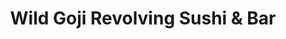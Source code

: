 ---
layout: place
title: "Wild Goji Revolving Sushi & Bar"
permalink: /texas/san-antonio/wild-goji-revolving-sushi-bar.html
stateAbbr: TX
stateName: Texas
cityName: San Antonio
seo:
  name: "Wild Goji Revolving Sushi & Bar"
  type: Restaurant
  links: http://www.wildgojisatx.com/
description: "Looking for sushi in San Antonio, Texas? Check out Wild Goji Revolving Sushi & Bar for a delightful Japanese dining experience. Enjoy a variety of sushi and ..."
place_id: ChIJyVw1qAxgXIYRqHIevc40B84
photos:
  - name: >-
      places/ChIJyVw1qAxgXIYRqHIevc40B84/photos/AeeoHcLYGafUQqoFgkiWbaq5-3C25stDzoc67tNa3wCZm0kSrzsA61u2azBCMQDcE55lkHyP6RsyA_nKEGwLZT3k5gTsIKQMckMvK9t-2wRA84Nev0MKHMvBEuZwlYsvUL89gNP-JMVLLXHa6xK9E8TfrFonGX6lQchOek3GmGvAukA-6QGtC-BBhcSMVrOpr3SwFil1zLoFV-nbFLumja1zHIY6bkm7WvOgWaOGYZUmKAH6-O7COwZacYMfqGVaxHf_tid7BSkKLQnCieOkr5-iqzGiOQOlYOo3z99LrVkCdpN4dQ
    widthPx: 4800
    heightPx: 3200
    authorAttributions:
      - displayName: Wild Goji Revolving Sushi & Bar
        uri: https://maps.google.com/maps/contrib/114730399058777013147
        photoUri: >-
          https://lh3.googleusercontent.com/a-/ALV-UjV9VlQqgqv21l84nOy_fbJdiyqlUNFKVN1-gaXNZRQN0GjyZ5OW=s100-p-k-no-mo
    flagContentUri: >-
      https://www.google.com/local/imagery/report/?cb_client=maps_api_places.places_api&image_key=!1e10!2sAF1QipNzk5Nd6au7xuUG_hRPouacFySLH6RBeVP7atZp&hl=en-US
    googleMapsUri: >-
      https://www.google.com/maps/place//data=!3m4!1e2!3m2!1sAF1QipNzk5Nd6au7xuUG_hRPouacFySLH6RBeVP7atZp!2e10!4m2!3m1!1s0x865c600ca8355cc9:0xce0734cebd1e72a8
  - name: >-
      places/ChIJyVw1qAxgXIYRqHIevc40B84/photos/AeeoHcJxfHfjyt6_LHoC1UUYYkN_uJ0I-UFH9P8mFejRf_ib3tVOLkzwuS71jOvTffM9UFDxJ6NGld_F8RdzZpBJg58c-ZEb8ELhXestpeJnG9Jut1BEOdyTQf-QyqZjVeRaPRBk7wGliVyeeFSCksF1R0mVANM1jyjKrgXZl4jCpSjJa5c5uybfdJlqUMZ5eEq43xsL3vmK-_3Q_aWIPYeJb0Z9micA3fvVekwPeVnhDQI7X8pVgQs3xESo3g3RY-uQHMngX3otgaY3auCKMGzFBVg0I5CPGYqXXDyvQzZkUJ5X5Q
    widthPx: 3024
    heightPx: 3024
    authorAttributions:
      - displayName: Wild Goji Revolving Sushi & Bar
        uri: https://maps.google.com/maps/contrib/114730399058777013147
        photoUri: >-
          https://lh3.googleusercontent.com/a-/ALV-UjV9VlQqgqv21l84nOy_fbJdiyqlUNFKVN1-gaXNZRQN0GjyZ5OW=s100-p-k-no-mo
    flagContentUri: >-
      https://www.google.com/local/imagery/report/?cb_client=maps_api_places.places_api&image_key=!1e10!2sAF1QipOWpf72Q8zvSbsyQLyMJpAR3Gt6puO3197psyqn&hl=en-US
    googleMapsUri: >-
      https://www.google.com/maps/place//data=!3m4!1e2!3m2!1sAF1QipOWpf72Q8zvSbsyQLyMJpAR3Gt6puO3197psyqn!2e10!4m2!3m1!1s0x865c600ca8355cc9:0xce0734cebd1e72a8
  - name: >-
      places/ChIJyVw1qAxgXIYRqHIevc40B84/photos/AeeoHcL7Att4h8FRkBkTULyt6l3Dt2syiT0GNGWuGaOoSLxkZvqujD1ttbAUYbg2ZHTABo5s1S2Vy0dFbv21HUDvmOh9Kq878nVs4AsiEIOtjGlhhgisfUd3YHMP2PAc4jmYwIakCL1Ii_uTzQ66FYFkp2D8QxqCemFJfKhxVl4X8_B823XqeFUsOgHNDn3wA5Z1GPWSwBpe6dAP-fpC7cYf71PE_C6VVjxUJKSKOt4-25hO4RRuZ1cL9ipzdTwN8l4pbV2ozL_u0ug0I4xMzbITiNrc3uyj_gBY9ZF_nDfRMAF8nspYNIkNYb77hLUpUZIj_S3g7PffgR8kJK31jxGMvuhYUCrD4b-NV7Ygvc6mVEHbPzcWEsFW5BzKZDsnfnK3sXoh5lhXxjU0CWis-z2GVh1w1L5EwLo3n169VTp-sF99WA
    widthPx: 2090
    heightPx: 1800
    authorAttributions:
      - displayName: Zippy
        uri: https://maps.google.com/maps/contrib/116976085634074398256
        photoUri: >-
          https://lh3.googleusercontent.com/a/ACg8ocKknxI2ZIv5f97-yA3zz2ExeV-4nATrnkGeDKrFWCzKHz0GlQ=s100-p-k-no-mo
    flagContentUri: >-
      https://www.google.com/local/imagery/report/?cb_client=maps_api_places.places_api&image_key=!1e10!2sCIHM0ogKEICAgMCwzqu4Zg&hl=en-US
    googleMapsUri: >-
      https://www.google.com/maps/place//data=!3m4!1e2!3m2!1sCIHM0ogKEICAgMCwzqu4Zg!2e10!4m2!3m1!1s0x865c600ca8355cc9:0xce0734cebd1e72a8
  - name: >-
      places/ChIJyVw1qAxgXIYRqHIevc40B84/photos/AeeoHcK4yILOIysvm8-hj9AL1hJyXpsCOJeo-ntvv1ai8zyQ5f7ZFLSyVBr7PLEiQkIISwBOoBR_GnNBp57Hr78zOQ2dyweJtPgddLIQAwjNTaMpSibThWLaMyy8cG8K6z6I0yLVmINnjFGPSuNLORW78n19y95xqICf-xQl-iX3KemtyVrxtmw2zKhvXHks47U2V2R3dW-C2VfBng1oe-2r9r_SdQ6-4HGi1luicqCiamPBJ4PTJ1HrzdtUehQAi--UYLF26l56tkJFDOWjJ7n4fhkW_CU8f--Cm3tGjTvl3-X5_Z_HdBE9ITtDdoNxfEGDHth50wQZiPpGHT-AysuPKFohO83o6yB9B1s00L0xDaBJAY7-9GsnqsYIyq480diCk3DFBxXA297Fp59rnsdH7-JvUsEgUfP0KL5q9onVik4uAw
    widthPx: 2866
    heightPx: 2084
    authorAttributions:
      - displayName: Zippy
        uri: https://maps.google.com/maps/contrib/116976085634074398256
        photoUri: >-
          https://lh3.googleusercontent.com/a/ACg8ocKknxI2ZIv5f97-yA3zz2ExeV-4nATrnkGeDKrFWCzKHz0GlQ=s100-p-k-no-mo
    flagContentUri: >-
      https://www.google.com/local/imagery/report/?cb_client=maps_api_places.places_api&image_key=!1e10!2sCIHM0ogKEICAgICnvMzFOw&hl=en-US
    googleMapsUri: >-
      https://www.google.com/maps/place//data=!3m4!1e2!3m2!1sCIHM0ogKEICAgICnvMzFOw!2e10!4m2!3m1!1s0x865c600ca8355cc9:0xce0734cebd1e72a8
  - name: >-
      places/ChIJyVw1qAxgXIYRqHIevc40B84/photos/AeeoHcJL86jaSkZVps7ayFuWfbC0m2-Ula6ucmbHVYrAQw87CXBDqS7rmIu0H_-7H_Nw-R6zMK9571zuEn9e8XA3euPi6xN4jWE0OvLy08WAPHm3oGXfspRmbzvo8YGuZaig0a1nFkty1RjpXEwb62SlDGCE4eNb0auLNxG_TCVeYNfYIUIMwja6lW4K6sN0j8Hou4W-tWQasICVu5dsikBC2GVEwzTR8_yagGPIFHfV_1r_LK4OKXX8F0bK5u3RczsmKmjtk6Hozu5KK5dKSIY05BAAf5nMu0fOvWpgW1P8XChH2cpVbkFt9I5Eyrlfp1oA1Bjuk04jtQRWH-7imnqLzl9BBujbu7_rH2rmG5uY4BXznN0Uz4Sf30qCQYBk4JrpRa48pqSgpMX1GXd8JPn0PsW_p1dbsy85TPinRuNDxJhTfg
    widthPx: 4000
    heightPx: 1868
    authorAttributions:
      - displayName: Shelly Smithwick
        uri: https://maps.google.com/maps/contrib/105717355861753223526
        photoUri: >-
          https://lh3.googleusercontent.com/a-/ALV-UjWFgmhUKnoH3frhJ8qmN6JgvDq0hUEmaNGgQ5AL12ATO7fJjyVueg=s100-p-k-no-mo
    flagContentUri: >-
      https://www.google.com/local/imagery/report/?cb_client=maps_api_places.places_api&image_key=!1e10!2sCIHM0ogKEICAgMCIn8mHDw&hl=en-US
    googleMapsUri: >-
      https://www.google.com/maps/place//data=!3m4!1e2!3m2!1sCIHM0ogKEICAgMCIn8mHDw!2e10!4m2!3m1!1s0x865c600ca8355cc9:0xce0734cebd1e72a8
  - name: >-
      places/ChIJyVw1qAxgXIYRqHIevc40B84/photos/AeeoHcJETMmpK6o22IQS00tLLraKlcFG2KCX4Wjd8CFuK6JNx8P6MBX4TeGK75-Gpt3YI_SlkAlCpicf-RBxUaYEUTNbmORbsviAiwBgQ4wtlJjWZE5cNRxtx8JP3SnZ-Bcz589z_Ge3JPFubYwE_UzDLIMz_l448zGsrkIqTDeAirGuWHValKZwCxWKbFUt0wuJ0P4GiPqtaDdoknNl6Tacr3tpZcS6V6dHSGHNMdfRJBP1rsBhpqWNjkp-5Kuvom6rHPS5CZqDAH-OLtWN4ZkQfpoB4Z74ozMeMG-cSlBcqTZGLg73Ygemvc28hcuEyxlfpi7DlOOtSMTDwp7DtFrzd6ceeP-CZFH1q8i1kbhgBO2n0HgKnust5eMy_-3smGKewh9mGyau7o5ieeD3ZQbjZyvR-_89l_l2atzou9VzcdCxb-Y
    widthPx: 2335
    heightPx: 2084
    authorAttributions:
      - displayName: Zippy
        uri: https://maps.google.com/maps/contrib/116976085634074398256
        photoUri: >-
          https://lh3.googleusercontent.com/a/ACg8ocKknxI2ZIv5f97-yA3zz2ExeV-4nATrnkGeDKrFWCzKHz0GlQ=s100-p-k-no-mo
    flagContentUri: >-
      https://www.google.com/local/imagery/report/?cb_client=maps_api_places.places_api&image_key=!1e10!2sCIHM0ogKEICAgICXv6DkygE&hl=en-US
    googleMapsUri: >-
      https://www.google.com/maps/place//data=!3m4!1e2!3m2!1sCIHM0ogKEICAgICXv6DkygE!2e10!4m2!3m1!1s0x865c600ca8355cc9:0xce0734cebd1e72a8
  - name: >-
      places/ChIJyVw1qAxgXIYRqHIevc40B84/photos/AeeoHcLM8pddkP0sYMZjWBqcWehwSH5vmeJHKYEkzGy6QQmIMsH7joGyBzuMS0_rXJURsoWlG2fjjK6pEGtRJXYpTQUjunZcAwqiCbkRJMuOIQLWtbTdjCOytVOuN3NSawj9ldpbhK250Vb0tk41XUZXBPhgDLM4yxTXS1XG5FdmDsB2tYoR47_QXlvg46rSvgJzrB6eU5B_37xYCz7xqR0ezZmxqLPMXtsc2n1GFSktDFvumyeH2cUSMe0su6DBqcECT6pauzpdxRgSN1lG3GSPHSm9Iy7hVN-zM1TucKYJb_UBFG-Gy3nrbg949fuGgGDVHeVEoNvDu8fKAeaUObPd6TKXoxHYTG8ItSs6VTkeCSSM4CgZnJTYt64YGzFRDVkilANPCcmVipNqrYpN-sDTwUAHrTmXATsA-cN-UWTkpHzSFkk
    widthPx: 3392
    heightPx: 1963
    authorAttributions:
      - displayName: Zippy
        uri: https://maps.google.com/maps/contrib/116976085634074398256
        photoUri: >-
          https://lh3.googleusercontent.com/a/ACg8ocKknxI2ZIv5f97-yA3zz2ExeV-4nATrnkGeDKrFWCzKHz0GlQ=s100-p-k-no-mo
    flagContentUri: >-
      https://www.google.com/local/imagery/report/?cb_client=maps_api_places.places_api&image_key=!1e10!2sCIHM0ogKEICAgIC37byv5gE&hl=en-US
    googleMapsUri: >-
      https://www.google.com/maps/place//data=!3m4!1e2!3m2!1sCIHM0ogKEICAgIC37byv5gE!2e10!4m2!3m1!1s0x865c600ca8355cc9:0xce0734cebd1e72a8
  - name: >-
      places/ChIJyVw1qAxgXIYRqHIevc40B84/photos/AeeoHcK6YZMpZIP5LetT3hIirR_0ySUVsHm529Qv80LjNjEEmjZeq96ANiHGC3UUQ51y9oOGcRjDXTBcZ0O83R3_anO6qpnWNWxkwWN2VWmVatMh_gxQb1DYIUfOYdIGlF0rI1vbIqDs3H69mrS7jbXMClrEtON2yp5CCVVf8usOLCXZVWA8L1r9bUoxS0Uw7_rJ3rMjDfh6U0oAWen7C9dpuLRyOfL4Usw2Pav9eGQApDxV6aRv20FaHMcXWl6wzaO3k_eGcYiGWFAgCH3cfhBGiKEjZTG09bAB2GX3ASgwByuqF7wVq8SB-guHFbFrdRtfmKqRFmevy1jIHlMC_xXfJEGiX-ZM6x3Lzdk9HviDGjz_xLuO3Mh3Q7pCLgGrP6lpxAaVcaI1vFjXx3h8BpkfdfIsfjQJwnbN_Pby7g0OoCvJIBaz
    widthPx: 3072
    heightPx: 4080
    authorAttributions:
      - displayName: JMP
        uri: https://maps.google.com/maps/contrib/108114003143500419448
        photoUri: >-
          https://lh3.googleusercontent.com/a-/ALV-UjULa-Ex9K-MLP7IAiqEtgDiyWasbKQkCxii_onuRDR5bnYKmiDc1Q=s100-p-k-no-mo
    flagContentUri: >-
      https://www.google.com/local/imagery/report/?cb_client=maps_api_places.places_api&image_key=!1e10!2sCIHM0ogKEICAgIDxgLSBkgE&hl=en-US
    googleMapsUri: >-
      https://www.google.com/maps/place//data=!3m4!1e2!3m2!1sCIHM0ogKEICAgIDxgLSBkgE!2e10!4m2!3m1!1s0x865c600ca8355cc9:0xce0734cebd1e72a8
  - name: >-
      places/ChIJyVw1qAxgXIYRqHIevc40B84/photos/AeeoHcIzrD0ZgHdmBEQ4dzZDnrvfIfanKczm9yCIeWf-L8-PGA1UkFn9w6WfWk16jsDLKMxEQ7BigqyHyeYhGPucDz1D-LZG3nmo8fttSKDCGee3P3ZsdRZBUDvIj299eKLlLmsNWYUHSUVVd-TH47Xh36mMLM7hZb-PNp4p2R_r-dzmjWIWH7LiiuBp7qSx1tzUXJQOEGGjekR_H_svgwLEpROSMtyapAkOCpE8-jKGFmV1p5uzDKIbyHzKtlwJiXNvKtbTOOouPgo5VOZzdPliznpWrvpetVlHu_Dmdlza84TJgpqEodM_orSkTb6qz4zkSaBQM_QLMqmoYaNuOhhawadvoH1-kyLULtKg1-3SJyKCkkKHHCEFcKooehhgr9QFxwNAuRa-3NATbRQb8S4k_ZPO3NKtI0vbAFcvCuUMl0ejTnrbYSKUhA6n9NDF_g
    widthPx: 4080
    heightPx: 3060
    authorAttributions:
      - displayName: Nate Jones
        uri: https://maps.google.com/maps/contrib/107407191821260831766
        photoUri: >-
          https://lh3.googleusercontent.com/a-/ALV-UjUKJCYgOUKrIY94VEMxKSME-fWFxduuevIOlttVERaYUoqfxQx8=s100-p-k-no-mo
    flagContentUri: >-
      https://www.google.com/local/imagery/report/?cb_client=maps_api_places.places_api&image_key=!1e10!2sCIABIhADyc5UVQ6xD2fBUhAACwig&hl=en-US
    googleMapsUri: >-
      https://www.google.com/maps/place//data=!3m4!1e2!3m2!1sCIABIhADyc5UVQ6xD2fBUhAACwig!2e10!4m2!3m1!1s0x865c600ca8355cc9:0xce0734cebd1e72a8
  - name: >-
      places/ChIJyVw1qAxgXIYRqHIevc40B84/photos/AeeoHcIoJRt1bMYxrEbr_FKk_px9cZ-V6WcVlzjRuTIUUcOSs95DJtcFohWPR3RAy28fMH1RaaMeKjYjzmlejM4e-K1x_ausi-33coyp2v1sJc73-rnWVLyMowopt3TSpUXqhlu9IFF2VEaCH4y7s5xn3W7fmEmSeqbniLIoB1_MPhJHe-t2JFQ4ztdObhRwIo8KBa4OaLIoEJB9PTlc6BHoMPGiGuqmkq9ComOmXtp2i2tqLuH37Lf4XFcGUli--WrQ6w-9vhjTDtdSt9Pmyf9mcxZVMHPAk-bs08LBNniWJQqIsaM-W5tdjVkeQSrlzU9ZrxDlw4JpEwE4hdTEodglQ_qZYChBNFNTtzMLOE5t--u09rwLSzhGZrrNfhOffbFf4MUkKjRrEPiMO9AdW7ddyss782oUCvY3_ZAR8U364DbwWw
    widthPx: 3024
    heightPx: 4032
    authorAttributions:
      - displayName: DiAnne Garza
        uri: https://maps.google.com/maps/contrib/109956732309734672517
        photoUri: >-
          https://lh3.googleusercontent.com/a-/ALV-UjXVZRVtdeFoFMgXV_wdLis4fTkwovrIk70Y5NiHCMePjk7wdNWN=s100-p-k-no-mo
    flagContentUri: >-
      https://www.google.com/local/imagery/report/?cb_client=maps_api_places.places_api&image_key=!1e10!2sCIHM0ogKEICAgICni8WrSw&hl=en-US
    googleMapsUri: >-
      https://www.google.com/maps/place//data=!3m4!1e2!3m2!1sCIHM0ogKEICAgICni8WrSw!2e10!4m2!3m1!1s0x865c600ca8355cc9:0xce0734cebd1e72a8
address: '7115 Blanco Rd #110, San Antonio, TX 78216, USA'
street: '7115 Blanco Rd #110'
city: San Antonio
state: TX
zip: '78216'
country: USA
neighborhood: null
latitude: '29.522712'
longitude: '-98.506488'
accessibility_options:
  wheelchairAccessibleParking: true
  wheelchairAccessibleEntrance: true
  wheelchairAccessibleRestroom: true
  wheelchairAccessibleSeating: true
business_status: OPERATIONAL
name: Wild Goji Revolving Sushi & Bar
google_maps_links:
  directionsUri: >-
    https://www.google.com/maps/dir//''/data=!4m7!4m6!1m1!4e2!1m2!1m1!1s0x865c600ca8355cc9:0xce0734cebd1e72a8!3e0
  placeUri: https://maps.google.com/?cid=14845892759190925992
  writeAReviewUri: >-
    https://www.google.com/maps/place//data=!4m3!3m2!1s0x865c600ca8355cc9:0xce0734cebd1e72a8!12e1
  reviewsUri: >-
    https://www.google.com/maps/place//data=!4m4!3m3!1s0x865c600ca8355cc9:0xce0734cebd1e72a8!9m1!1b1
  photosUri: >-
    https://www.google.com/maps/place//data=!4m3!3m2!1s0x865c600ca8355cc9:0xce0734cebd1e72a8!10e5
primary_type: Sushi Restaurant
opening_hours:
  regular: null
  current: null
secondary_opening_hours:
  regular:
    weekdayDescriptions: null
    type: null
  current:
    weekdayDescriptions: null
    type: null
phone: (210) 277-0638
price_level: PRICE_LEVEL_MODERATE
price_range: null
rating: '4.5'
rating_count: 1375
website: http://www.wildgojisatx.com/
reviews: null
parking_options: null
payment_options: null
allow_dogs: null
curbside_pickup: null
delivery: null
dine_in: null
good_for_children: null
good_for_groups: null
good_for_sports: null
live_music: null
menu_for_children: null
outdoor_seating: null
reservable: null
restroom: null
serves_beer: null
serves_breakfast: null
serves_brunch: null
serves_cocktails: null
serves_coffee: null
serves_dinner: null
serves_dessert: null
serves_lunch: null
serves_vegetarian_food: null
serves_wine: null
takeout: null
summary: null

---